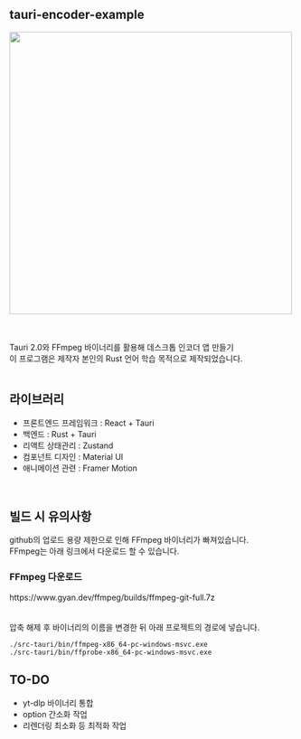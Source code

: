 ## tauri-encoder-example
<img src="https://github.com/user-attachments/assets/b1d59e31-24ad-4463-bb59-52be8c5bfd53" width="500">
<br>


<br><br>
Tauri 2.0와 FFmpeg 바이너리를 활용해 데스크톱 인코더 앱 만들기<br>
이 프로그램은 제작자 본인의 Rust 언어 학습 목적으로 제작되었습니다.
<br>
<br>

## 라이브러리

- 프론트엔드 프레임워크 : React + Tauri
- 백엔드 : Rust + Tauri
- 리액트 상태관리 : Zustand
- 컴포넌트 디자인 : Material UI
- 애니메이션 관련 : Framer Motion
<br>

## 빌드 시 유의사항
github의 업로드 용량 제한으로 인해 FFmpeg 바이너리가 빠져있습니다.<br>
FFmpeg는 아래 링크에서 다운로드 할 수 있습니다.
<br>
<h3>FFmpeg 다운로드</h3>
https://www.gyan.dev/ffmpeg/builds/ffmpeg-git-full.7z
<br><br><br>
압축 해제 후 바이너리의 이름을 변경한 뒤 아래 프로젝트의 경로에 넣습니다.

```
./src-tauri/bin/ffmpeg-x86_64-pc-windows-msvc.exe
./src-tauri/bin/ffprobe-x86_64-pc-windows-msvc.exe
```

## TO-DO
- yt-dlp 바이너리 통합
- option 간소화 작업
- 리렌더링 최소화 등 최적화 작업
